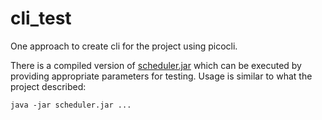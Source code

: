 # cli_test
One approach to create cli for the project using picocli.

There is a compiled version of [scheduler.jar](out/artifacts/scheduler_jar/scheduler.jar) which can be executed by providing appropriate parameters for testing. Usage is similar to what the project described:
```
java -jar scheduler.jar ...
```
